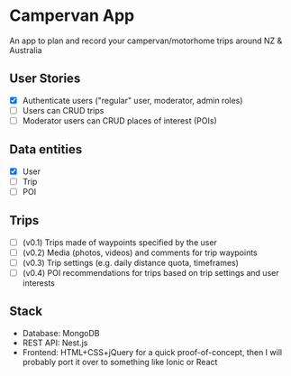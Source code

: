# Campervan App

An app to plan and record your campervan/motorhome trips around NZ & Australia

## User Stories

- [x] Authenticate users ("regular" user, moderator, admin roles)
- [ ] Users can CRUD trips
- [ ] Moderator users can CRUD places of interest (POIs)

## Data entities

- [x] User
- [ ] Trip
- [ ] POI

## Trips

- [ ] \(v0.1) Trips made of waypoints specified by the user
- [ ] \(v0.2) Media (photos, videos) and comments for trip waypoints
- [ ] \(v0.3) Trip settings (e.g. daily distance quota, timeframes)
- [ ] \(v0.4) POI recommendations for trips based on trip settings and user interests

## Stack

- Database: MongoDB
- REST API: Nest.js
- Frontend: HTML+CSS+jQuery for a quick proof-of-concept, then I will probably port it over to something like Ionic or React